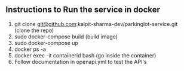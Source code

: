 ## Instructions to Run the service in docker

1. git clone git@github.com:kalpit-sharma-dev/parkinglot-service.git (clone the repo)
2. sudo docker-compose build (build image)
3. sudo docker-compose up
4. docker ps -a
5. docker exec -it containerid bash (go inside the container)
6. Follow documentation in openapi.yml to test the API's